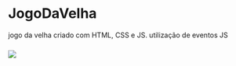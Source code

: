 # JogoDaVelha
jogo da velha criado com HTML, CSS e JS. utilização de eventos JS

<h3></h3>
<img src="https://user-images.githubusercontent.com/100448388/232547600-8a10ea66-ebd2-4059-9475-21595c706f58.png">

